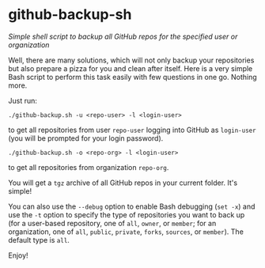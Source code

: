 # github-backup-sh

*Simple shell script to backup all GitHub repos for the specified user or organization*

Well, there are many solutions, which will not only backup your repositories
but also prepare a pizza for you and clean after itself.
Here is a very simple Bash script to perform this task easily
with few questions in one go. Nothing more.

Just run:

```
./github-backup.sh -u <repo-user> -l <login-user>
```

to get all repositories from user `repo-user` logging into GitHub as `login-user` (you will be prompted for your login password). 

```
./github-backup.sh -o <repo-org> -l <login-user>
```

to get all repositories from organization `repo-org`.

You will get a `tgz` archive of all GitHub repos in your current folder. It's simple!

You can also use the `--debug` option to enable Bash debugging (`set -x`) and use the `-t` option to specify the type of
repositories you want to back up (for a user-based repository, one of `all`, `owner`, or `member`; for an organization,
one of `all`, `public`, `private`, `forks`, `sources`, or `member`). The default type is `all`.

Enjoy!